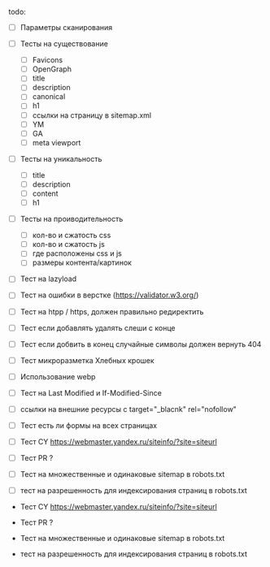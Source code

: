 todo:
- [ ] Параметры сканирования
- [ ] Тесты на существование
    - [ ] Favicons
    - [ ] OpenGraph
    - [ ] title
    - [ ] description
    - [ ] canonical
    - [ ] h1
    - [ ] ссылки на страницу в sitemap.xml
    - [ ] YM
    - [ ] GA
    - [ ] meta viewport
- [ ] Тесты на уникальность
    - [ ] title
    - [ ] description
    - [ ] content
    - [ ] h1
- [ ] Тесты на проиводительность
    - [ ] кол-во и сжатость css
    - [ ] кол-во и сжатость js
    - [ ] где расположены css и js
    - [ ] размеры контента/картинок
- [ ] Тест на lazyload
- [ ] Тест на ошибки в верстке (https://validator.w3.org/)


- [ ] Тест на htpp / https, должен правильно редиректить
- [ ] Тест если добавлять удалять слеши с конце
- [ ] Тест если добвить в конец случайные символы должен вернуть 404
- [ ] Тест микроразметка Хлебных крошек
- [ ] Использование webp
- [ ] Тест на Last Modified и If-Modified-Since
- [ ] ссылки на внешние ресурсы с target="_blacnk" rel="nofollow"
- [ ] Тест есть ли формы на всех страницах

- [ ] Тест CY
https://webmaster.yandex.ru/siteinfo/?site=siteurl

- [ ] Тест PR ?

- [ ] Тест на множественные и одинаковые sitemap в robots.txt

- [ ] тест на разрешенность для индексирования страниц в robots.txt

- Тест CY
https://webmaster.yandex.ru/siteinfo/?site=siteurl

- Тест PR ?

- Тест на множественные и одинаковые sitemap в robots.txt

- тест на разрешенность для индексирования страниц в robots.txt
